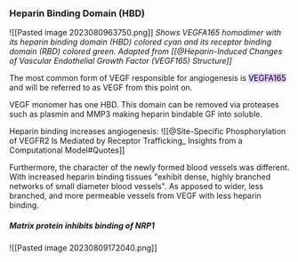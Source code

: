 ### Heparin Binding Domain (HBD)

![[Pasted image 2023080963750.png]]
*Shows VEGFA165 homodimer with its heparin binding domain (HBD) colored cyan and its receptor binding domain (RBD) colored green. Adapted from [[@Heparin-Induced Changes of Vascular Endothelial Growth Factor (VEGF165) Structure]]*

The most common form of VEGF responsible for angiogenesis is <mark style="background: #D2B3FFA6;">VEGFA165</mark> and will be referred to as VEGF from this point on.

VEGF monomer has one HBD. This domain can be removed via proteases such as plasmin and MMP3 making heparin bindable GF into soluble.

Heparin binding increases angiogenesis:
![[@Site-Specific Phosphorylation of VEGFR2 Is Mediated by Receptor Trafficking_ Insights from a Computational Model#Quotes]]

Furthermore, the character of the newly formed blood vessels was different. With increased heparin binding tissues "exhibit dense, highly branched networks of small diameter blood vessels". As apposed to wider, less branched, and more permeable vessels from VEGF with less heparin binding.

##### Matrix protein inhibits binding of NRP1
![[Pasted image 20230809172040.png]]



